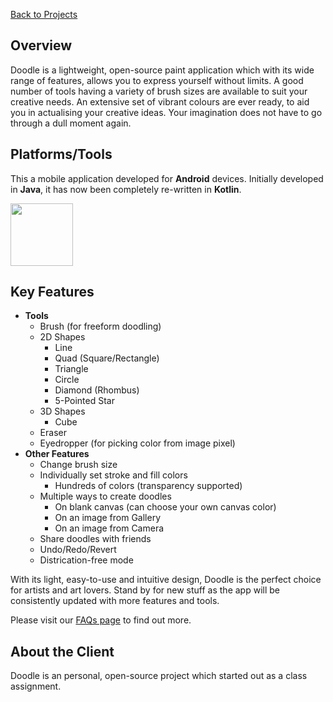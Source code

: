 [Back to Projects](https://saifkhichi96.github.io/projects/)
## Overview
Doodle is a lightweight, open-source paint application which with its wide range of features, allows you to express yourself without limits. A good number of tools having a variety of brush sizes are available to suit your creative needs. An extensive set of vibrant colours are ever ready, to aid you in actualising your creative ideas. Your imagination does not have to go through a dull moment again.

## Platforms/Tools
This a mobile application developed for __Android__ devices. Initially developed in __Java__, it has now been completely re-written in __Kotlin__.

<a href="https://play.google.com/store/apps/details?id=sfllhkhan95.doodle">
  <img src="https://saifkhichi96.github.io/img/google-play-badge.svg" width="100"/>
</a>

## Key Features
- __Tools__
  - Brush (for freeform doodling)
  - 2D Shapes
    - Line
    - Quad (Square/Rectangle)
    - Triangle
    - Circle
    - Diamond (Rhombus)
    - 5-Pointed Star
  - 3D Shapes
    - Cube
  - Eraser
  - Eyedropper (for picking color from image pixel)
- __Other Features__
  - Change brush size
  - Individually set stroke and fill colors
    - Hundreds of colors (transparency supported)
  - Multiple ways to create doodles
    - On blank canvas (can choose your own canvas color)
    - On an image from Gallery
    - On an image from Camera
  - Share doodles with friends
  - Undo/Redo/Revert
  - Districation-free mode

With its light, easy-to-use and intuitive design, Doodle is the perfect choice for artists and art lovers.
Stand by for new stuff as the app will be consistently updated with more features and tools.

Please visit our [FAQs page](https://github.com/saifkhichi96/paint/tree/master/app/src/main/assets/FAQ.md) to find out more.

## About the Client
Doodle is an personal, open-source project which started out as a class assignment.
